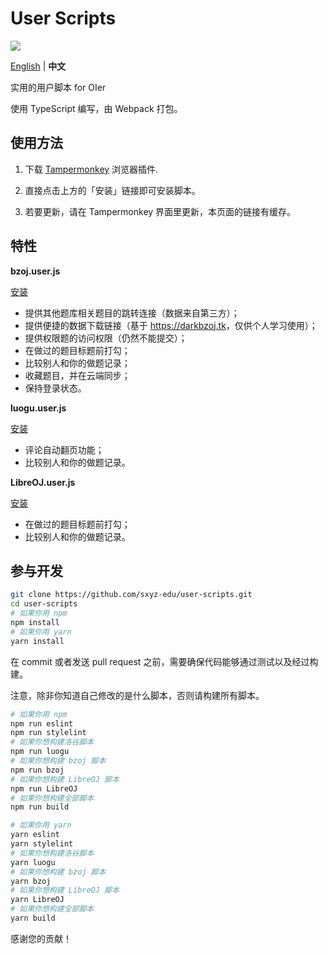 # User Scripts

[![](https://travis-ci.com/sxyz-edu/user-scripts.svg?branch=master)](https://travis-ci.com/sxyz-edu/user-scripts)

[English](./README.md) | **中文**

实用的用户脚本 for OIer

使用 TypeScript 编写，由 Webpack 打包。

## 使用方法

1. 下载 [Tampermonkey](https://tampermonkey.net/) 浏览器插件.

2. 直接点击上方的「安装」链接即可安装脚本。

3. 若要更新，请在 Tampermonkey 界面里更新，本页面的链接有缓存。

## 特性

**bzoj.user.js**

[安装][bzoj-user-js]

- 提供其他题库相关题目的跳转连接（数据来自第三方）；
- 提供便捷的数据下载链接（基于 <https://darkbzoj.tk>，仅供个人学习使用）；
- 提供权限题的访问权限（仍然不能提交）；
- 在做过的题目标题前打勾；
- 比较别人和你的做题记录；
- 收藏题目，并在云端同步；
- 保持登录状态。

**luogu.user.js**

[安装][luogu-user-js]

- 评论自动翻页功能；
- 比较别人和你的做题记录。

**LibreOJ.user.js**

[安装][libreoj-user-js]

- 在做过的题目标题前打勾；
- 比较别人和你的做题记录。

## 参与开发

```bash
git clone https://github.com/sxyz-edu/user-scripts.git
cd user-scripts
# 如果你用 npm
npm install
# 如果你用 yarn
yarn install
```

在 commit 或者发送 pull request 之前，需要确保代码能够通过测试以及经过构建。

注意，除非你知道自己修改的是什么脚本，否则请构建所有脚本。

```bash
# 如果你用 npm
npm run eslint
npm run stylelint
# 如果你想构建洛谷脚本
npm run luogu
# 如果你想构建 bzoj 脚本
npm run bzoj
# 如果你想构建 LibreOJ 脚本
npm run LibreOJ
# 如果你想构建全部脚本
npm run build

# 如果你用 yarn
yarn eslint
yarn stylelint
# 如果你想构建洛谷脚本
yarn luogu
# 如果你想构建 bzoj 脚本
yarn bzoj
# 如果你想构建 LibreOJ 脚本
yarn LibreOJ
# 如果你想构建全部脚本
yarn build
```

感谢您的贡献！

[bzoj-user-js]: https://cdn.jsdelivr.net/gh/sxyz-edu/user-scripts/dist/bzoj.user.js
[luogu-user-js]: https://cdn.jsdelivr.net/gh/sxyz-edu/user-scripts/dist/luogu.user.js
[libreoj-user-js]: https://cdn.jsdelivr.net/gh/sxyz-edu/user-scripts/dist/LibreOJ.user.js
